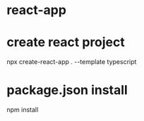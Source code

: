 # react-app

# create react project
npx create-react-app . --template typescript

# package.json install
npm install
